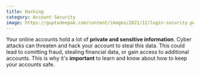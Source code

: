 ```yaml
---
title: Hacking
category: Account Security
image: https://guptadeepak.com/content/images/2021/12/login-security.png
---
```


Your online accounts hold a lot of **private and sensitive information**. Cyber attacks can threaten and hack your account to steal this data. This could lead to comitting fraud, stealing financial data, or gain access to additional accounts. This is why it's **important** to learn and know about how to keep your accounts safe.